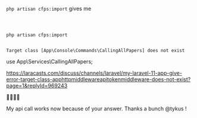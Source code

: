 


`php artisan cfps:import`  gives me

```shell



php artisan cfps:import 


Target class [App\Console\Commands\CallingAllPapers] does not exist
```


use App\Services\CallingAllPapers;

https://laracasts.com/discuss/channels/laravel/my-laravel-11-app-give-error-target-class-apphttpmiddlewareapitokenmiddleware-does-not-exist?page=1&replyId=969243

💪🥳🏴‍☠️

My api call works now because of your answer. Thanks a bunch @tykus !
